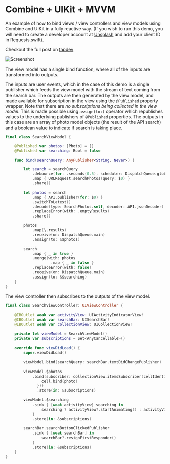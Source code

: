 # Combine + UIKit + MVVM

An example of how to bind views / view controllers and view models using Combine and UIKit in a fully reactive way. (If you wish to run this demo, you will need to create a developer account at [Unsplash][1] and add your client ID in Requests.swift).

Checkout the full post on [tapdev][2]

[1]: https://unsplash.com/documentation#creating-a-developer-account
[2]: https://tapdev.co/2021/03/31/a-better-way-to-structure-combine-with-uikit-in-mvvm/

![Screenshot](https://user-images.githubusercontent.com/47152208/113141660-e0eaea80-9221-11eb-8d0f-1c8d5c9a4a7c.png)

The view model has a single bind function, where all of the inputs are transformed into outputs. 

The inputs are user events, which in the case of this demo is a single publisher which feeds the view model with the stream of text coming from the search bar. The outputs are then generated by the view model, and made available for subscription in the view using the ```@Published``` property wrapper. Note that there are *no subscriptions being collected in the view model*. This is made possible using ```assign(to:)``` operator which republishes values to the underlying publishers of ```@Published``` properties. The outputs in this case are an array of photo model objects (the result of the API search) and a boolean value to indicate if search is taking place.

```swift
final class SearchViewModel {

    @Published var photos: [Photo] = []
    @Published var searching: Bool = false

    func bind(searchQuery: AnyPublisher<String, Never>) {

        let search = searchQuery
            .debounce(for: .seconds(0.5), scheduler: DispatchQueue.global())
            .map { URLRequest.searchPhotos(query: $0) }
            .share()

        let photos = search
            .map { API.publisher(for: $0) }
            .switchToLatest()
            .decode(type: SearchPhotos.self, decoder: API.jsonDecoder)
            .replaceError(with: .emptyResults)
            .share()

        photos
            .map(\.results)
            .receive(on: DispatchQueue.main)
            .assign(to: &$photos)

        search
            .map { _ in true }
            .merge(with: photos
                    .map { _ in false }
            .replaceError(with: false)
            .receive(on: DispatchQueue.main)
            .assign(to: &$searching)
    }
}
```

The view controller then subscribes to the outputs of the view model.

```swift
final class SearchViewController: UIViewController {
    
    @IBOutlet weak var activityView: UIActivityIndicatorView!
    @IBOutlet weak var searchBar: UISearchBar!
    @IBOutlet weak var collectionView: UICollectionView!
    
    private let viewModel = SearchViewModel()
    private var subscriptions = Set<AnyCancellable>()
    
    override func viewDidLoad() {
        super.viewDidLoad()
    
        viewModel.bind(searchQuery: searchBar.textDidChangePublisher)
        
        viewModel.$photos
            .bind(subscriber: collectionView.itemsSubscriber(cellIdentifier: "Cell", cellType: PhotoCell.self, cellConfig: { cell, _, photo in
                cell.bind(photo)
              }))
              .store(in: &subscriptions)
        
        viewModel.$searching
            .sink { [weak activityView] searching in
                searching ? activityView?.startAnimating() : activityView?.stopAnimating()
            }
            .store(in: &subscriptions)
        
        searchBar.searchButtonClickedPublisher
            .sink { [weak searchBar] in
                searchBar?.resignFirstResponder()
            }
            .store(in: &subscriptions)
    }
}
```
